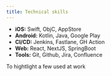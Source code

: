 ```yaml
---
title: Technical skills
---
```


- **iOS:** Swift, ObjC, AppStore
- **Android:** Kotlin, Java, Google Play
- **CI/CD:** Jenkins, Fastlane, GH Action
- **Web:** React, NextJS, SpringBoot
- **Tools:** Git, Github, Jira, Confluence

To hightlight a few used at work
